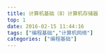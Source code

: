 ```yaml
---
title: 计算机基础（8）计算机存储器
top: 1
date: 2016-02-15 11:44:16
tags: ["编程基础","计算机网络"]
categories: ["编程基础"]
---
```



